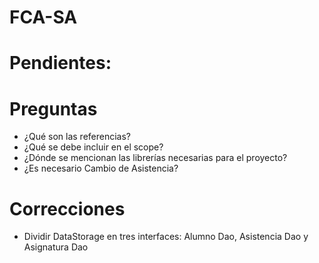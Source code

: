 # FCA-SA

# Pendientes:


# Preguntas
- ¿Qué son las referencias?
- ¿Qué se debe incluir en el scope?
- ¿Dónde se mencionan las librerías necesarias para el proyecto?
- ¿Es necesario Cambio de Asistencia?

# Correcciones
- Dividir DataStorage en tres interfaces: Alumno Dao, Asistencia Dao y Asignatura Dao